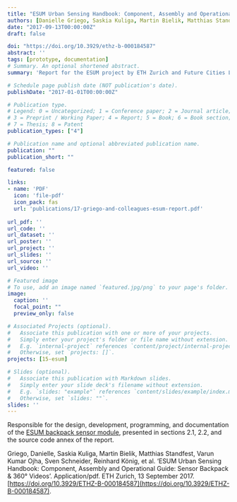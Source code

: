 ```yaml
---
title: "ESUM Urban Sensing Handbook: Component, Assembly and Operational Guide: Sensor Backpack & 360 Videos"
authors: [Danielle Griego, Saskia Kuliga, Martin Bielik, Matthias Standfest, Varun Kumar Ojha, Sven  Schneider, Reinhard König, Donath Dirk, Gerhard Schmitt, admin, Allesandro Forino, Brigitte  Clements, Ashris  Choudhury, Riccardo Joss] 
date: "2017-09-13T00:00:00Z"
draft: false

doi: "https://doi.org/10.3929/ethz-b-000184587"
abstract: ''
tags: [prototype, documentation]
# Summary. An optional shortened abstract.
summary: 'Report for the ESUM project by ETH Zurich and Future Cities Lab ETH Singapore; 2017.'

# Schedule page publish date (NOT publication's date).
publishDate: "2017-01-01T00:00:00Z"

# Publication type.
# Legend: 0 = Uncategorized; 1 = Conference paper; 2 = Journal article;
# 3 = Preprint / Working Paper; 4 = Report; 5 = Book; 6 = Book section;
# 7 = Thesis; 8 = Patent
publication_types: ["4"]

# Publication name and optional abbreviated publication name.
publication: ""
publication_short: ""

featured: false

links:
- name: 'PDF' 
  icon: 'file-pdf'
  icon_pack: fas
  url: 'publications/17-griego-and-colleagues-esum-report.pdf'
  
url_pdf: ''
url_code: ''
url_dataset: ''
url_poster: ''
url_project: ''
url_slides: ''
url_source: ''
url_video: ''

# Featured image
# To use, add an image named `featured.jpg/png` to your page's folder. 
image:
  caption: ''
  focal_point: ""
  preview_only: false

# Associated Projects (optional).
#   Associate this publication with one or more of your projects.
#   Simply enter your project's folder or file name without extension.
#   E.g. `internal-project` references `content/project/internal-project/index.md`.
#   Otherwise, set `projects: []`.
projects: [15-esum]

# Slides (optional).
#   Associate this publication with Markdown slides.
#   Simply enter your slide deck's filename without extension.
#   E.g. `slides: "example"` references `content/slides/example/index.md`.
#   Otherwise, set `slides: ""`.
slides: ''
---
```


Responsible for the design, development, programming, and documentation of the [ESUM backpack sensor module](../../project/esum), presented in sections 2.1, 2.2, and the source code annex of the report. 

Griego, Danielle, Saskia Kuliga, Martin Bielik, Matthias Standfest, Varun Kumar Ojha, Sven Schneider, Reinhard König, et al. ‘ESUM Urban Sensing Handbook: Component, Assembly and Operational Guide: Sensor Backpack & 360° Videos’. Application/pdf. ETH Zurich, 13 September 2017. [https://doi.org/10.3929/ETHZ-B-000184587](https://doi.org/10.3929/ETHZ-B-000184587).
